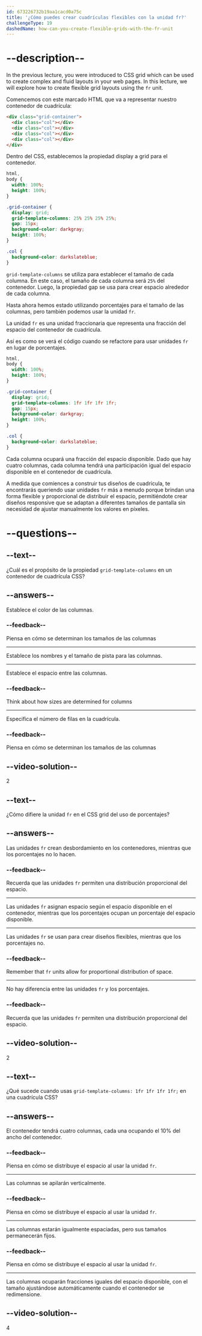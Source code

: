 ```yaml
---
id: 673226732b19aa1cacd0a75c
title: '¿Cómo puedes crear cuadrículas flexibles con la unidad fr?'
challengeType: 19
dashedName: how-can-you-create-flexible-grids-with-the-fr-unit
---
```


# --description--

In the previous lecture, you were introduced to CSS grid which can be used to create complex and fluid layouts in your web pages. In this lecture, we will explore how to create flexible grid layouts using the `fr` unit.

Comencemos con este marcado HTML que va a representar nuestro contenedor de cuadrícula:

```html
<div class="grid-container">
  <div class="col"></div>
  <div class="col"></div>
  <div class="col"></div>
  <div class="col"></div>
</div>
```

Dentro del CSS, establecemos la propiedad display a grid para el contenedor.

```css
html,
body {
  width: 100%;
  height: 100%;
}

.grid-container {
  display: grid;
  grid-template-columns: 25% 25% 25% 25%;
  gap: 15px;
  background-color: darkgray;
  height: 100%;
}

.col {
  background-color: darkslateblue;
}
```

`grid-template-columns` se utiliza para establecer el tamaño de cada columna. En este caso, el tamaño de cada columna será `25%` del contenedor. Luego, la propiedad gap se usa para crear espacio alrededor de cada columna.

Hasta ahora hemos estado utilizando porcentajes para el tamaño de las columnas, pero también podemos usar la unidad `fr`.

La unidad `fr` es una unidad fraccionaria que representa una fracción del espacio del contenedor de cuadrícula.

Así es como se verá el código cuando se refactore para usar unidades `fr` en lugar de porcentajes.

```css
html,
body {
  width: 100%;
  height: 100%;
}

.grid-container {
  display: grid;
  grid-template-columns: 1fr 1fr 1fr 1fr;
  gap: 15px;
  background-color: darkgray;
  height: 100%;
}

.col {
  background-color: darkslateblue;
}
```

Cada columna ocupará una fracción del espacio disponible. Dado que hay cuatro columnas, cada columna tendrá una participación igual del espacio disponible en el contenedor de cuadrícula.

A medida que comiences a construir tus diseños de cuadrícula, te encontrarás queriendo usar unidades `fr` más a menudo porque brindan una forma flexible y proporcional de distribuir el espacio, permitiéndote crear diseños responsive que se adaptan a diferentes tamaños de pantalla sin necesidad de ajustar manualmente los valores en píxeles.

# --questions--

## --text--

¿Cuál es el propósito de la propiedad `grid-template-columns` en un contenedor de cuadrícula CSS?

## --answers--

Establece el color de las columnas.

### --feedback--

Piensa en cómo se determinan los tamaños de las columnas

---

Establece los nombres y el tamaño de pista para las columnas.

---

Establece el espacio entre las columnas.

### --feedback--

Think about how sizes are determined for columns

---

Especifica el número de filas en la cuadrícula.

### --feedback--

Piensa en cómo se determinan los tamaños de las columnas

## --video-solution--

2

## --text--

¿Cómo difiere la unidad `fr` en el CSS grid del uso de porcentajes?

## --answers--

Las unidades `fr` crean desbordamiento en los contenedores, mientras que los porcentajes no lo hacen.

### --feedback--

Recuerda que las unidades `fr` permiten una distribución proporcional del espacio.

---

Las unidades `fr` asignan espacio según el espacio disponible en el contenedor, mientras que los porcentajes ocupan un porcentaje del espacio disponible.

---

Las unidades `fr` se usan para crear diseños flexibles, mientras que los porcentajes no.

### --feedback--

Remember that `fr` units allow for proportional distribution of space.

---

No hay diferencia entre las unidades `fr` y los porcentajes.

### --feedback--

Recuerda que las unidades `fr` permiten una distribución proporcional del espacio.


## --video-solution--

2

## --text--

¿Qué sucede cuando usas `grid-template-columns: 1fr 1fr 1fr 1fr;` en una cuadrícula CSS?

## --answers--

El contenedor tendrá cuatro columnas, cada una ocupando el 10% del ancho del contenedor.

### --feedback--

Piensa en cómo se distribuye el espacio al usar la unidad `fr`.

---

Las columnas se apilarán verticalmente.

### --feedback--

Piensa en cómo se distribuye el espacio al usar la unidad `fr`.

---

Las columnas estarán igualmente espaciadas, pero sus tamaños permanecerán fijos.

### --feedback--

Piensa en cómo se distribuye el espacio al usar la unidad `fr`.

---

Las columnas ocuparán fracciones iguales del espacio disponible, con el tamaño ajustándose automáticamente cuando el contenedor se redimensione.

## --video-solution--

4
